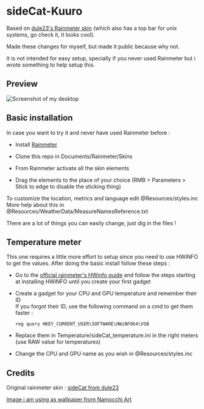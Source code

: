 # sideCat-Kuuro

Based on [dule23's Rainmeter skin](https://www.deviantart.com/dule23/art/Catppuccin-Rainmeter-skin-914252677/) (which also has a top bar for unix systems, go check it, it looks cool).

Made these changes for myself, but made it public because why not.

It is not intended for easy setup, specially if you never used Rainmeter but i wrote something to help setup this.

## Preview

![Screenshot of my desktop](https://i.imgur.com/72w89yi.png)

## Basic installation

In case you want to try it and never have used Rainmeter before :

- Install [Rainmeter](https://www.rainmeter.net/)

- Clone this repo in Documents/Rainmeter/Skins

- From Rainmeter activate all the skin elements

- Drag the elements to the place of your choice (RMB > Parameters > Stick to edge to disable the sticking thing)

To customize the location, metrics and language edit @Resources/styles.inc<br>
More help about this in @Resources/WeatherData/MeasureNamesReference.txt

There are a lot of things you can easily change, just dig in the files !

## Temperature meter

This one requires a little more effort to setup since you need to use HWiNFO to get the values. After doing the basic install follow these steps :

- Go to the [official rainmeter's HWinfo guide](https://docs.rainmeter.net/tips/hwinfo/) and follow the steps starting at installing HWiNFO until you create your first gadget

- Create a gadget for your CPU and GPU temperature and remember their ID<br>
  If you forgot their ID, use the following command on a cmd to get them faster :
  ```
  reg query HKEY_CURRENT_USER\SOFTWARE\HWiNFO64\VSB
  ```

- Replace them in Temperature/sideCat_temperature.ini in the right meters (use RAW value for temperatures)

- Change the CPU and GPU name as you wish in @Resources/styles.inc

## Credits

Original rainmeter skin : [sideCat from dule23](https://www.deviantart.com/dule23/art/Catppuccin-Rainmeter-skin-914252677/)

[Image i am using as wallpaper from Namocchi Art](https://www.artstation.com/artwork/4XRwzY/)
